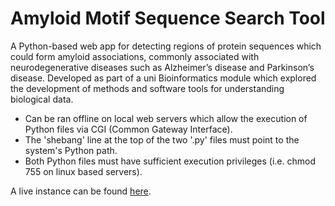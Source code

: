 # Amyloid Motif Sequence Search Tool

A Python-based web app for detecting regions of protein sequences which could form amyloid associations, commonly associated with neurodegenerative diseases such as Alzheimer’s disease and Parkinson’s disease. Developed as part of a uni Bioinformatics module which explored the development of methods and software tools for understanding biological data.

* Can be ran offline on local web servers which allow the execution of Python files via CGI (Common Gateway Interface).
* The 'shebang' line at the top of the two '.py' files must point to the system's Python path.
* Both Python files must have sufficient execution privileges (i.e. chmod 755 on linux based servers).

A live instance can be found [here](https://jemgunay.co.uk/amyloid/).